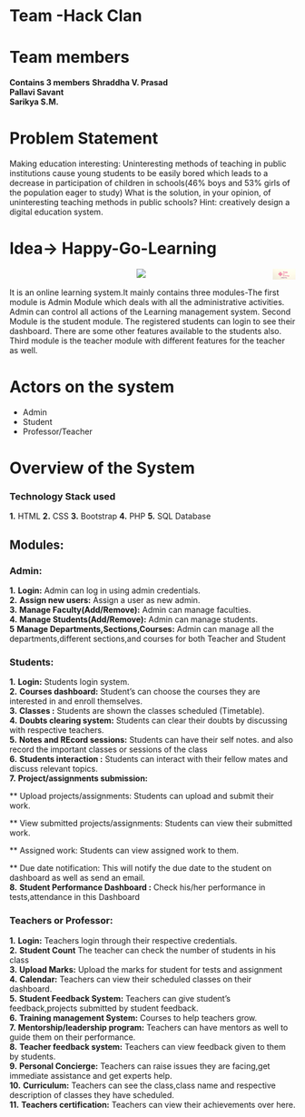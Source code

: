 #  Team -Hack Clan

# Team members

**Contains 3 members**
**Shraddha V. Prasad<br>
Pallavi Savant<br>
Sarikya S.M.<br>**


# Problem Statement
Making education interesting:
Uninteresting methods of teaching in public institutions cause young students to be easily bored which leads to a decrease in participation of children in schools(46% boys and 53% girls of the population eager to study) What is the solution, in your opinion, of uninteresting teaching methods in public schools? Hint: creatively design a digital education system.

# Idea-> Happy-Go-Learning

<img src="https://github.com/shraddhavp/Hack_clan3/blob/master/images/icon.png" align="right" width="40" />
<p align="center"><img width=35% src="https://media1.tenor.com/images/37fc501975d23bf9bae452244c238106/tenor.gif?itemid=15730167"></p>

It is an online learning  system.It mainly contains three modules-The first module is Admin Module which deals with all the administrative activities. Admin can control all actions of the Learning management system. Second Module is the student module. The registered students can login to see their dashboard. There are some other features available to the students also. Third module is the teacher module with different features for the teacher as well.

# Actors on the system
<ul>
  <li>Admin</li>
<li>Student</li>
<li>Professor/Teacher</li>
 </ul>

# Overview of the System
### Technology Stack used
**1.** HTML
**2.** CSS
**3.** Bootstrap
**4.** PHP
**5.** SQL Database
## Modules:
### Admin:
 **1.** **Login:** Admin can log in using admin credentials.<br>
 **2.** **Assign new users:** Assign a user as new admin.<br>
 **3.** **Manage Faculty(Add/Remove):** Admin can manage faculties.<br>
 **4.** **Manage Students(Add/Remove):** Admin can manage students.<br>
 **5**  **Manage Departments,Sections,Courses:** Admin can manage all the departments,different sections,and courses for both Teacher and Student<br>

### Students:
**1.** **Login:** Students login system.<br>
**2.** **Courses dashboard:** Student’s can choose the courses they are interested in and enroll themselves.<br>
**3.** **Classes :** Students are shown the classes scheduled (Timetable).<br>
**4.** **Doubts clearing system:** Students can clear their doubts by discussing with respective teachers.<br>
**5.** **Notes and REcord sessions:** Students can have their self notes. and also record the important classes or sessions of the class <br>
**6.** **Students interaction :** Students can interact with their fellow mates and discuss relevant topics.<br>
**7.** **Project/assignments submission:**

   ** Upload projects/assignments: Students can upload and submit their work.<br>

   ** View submitted projects/assignments: Students can view their submitted  work.<br>

   ** Assigned work: Students can view assigned work to them.<br>

   ** Due date notification: This will notify the due date to the student on dashboard as well as send an email.<br>
**8.**  **Student Performance Dashboard :** Check his/her performance in tests,attendance in this Dashboard 


### Teachers or Professor:
**1.** **Login:** Teachers login through their respective credentials.<br>
**2.** **Student Count** The teacher can check the number of students in his class<br>
**3.** **Upload Marks:** Upload the marks for student for tests and assignment<br>
**4.** **Calendar:** Teachers can view their scheduled classes on their dashboard.<br>
**5.** **Student Feedback System:** Teachers can give student’s feedback,projects submitted by student feedback.<br>
**6.** **Training management System:** Courses to help teachers grow.<br>
**7.** **Mentorship/leadership program:** Teachers can have mentors as well to guide them on their performance.<br>
**8.** **Teacher feedback system:** Teachers can view feedback given to them by students.<br>
**9.** **Personal Concierge:** Teachers can raise issues they are facing,get immediate assistance and get experts help.<br>
**10.** **Curriculum:** Teachers can see the class,class name and respective description of classes they have scheduled.<br>
**11.** **Teachers certification:** Teachers can view their achievements over here.<br>



